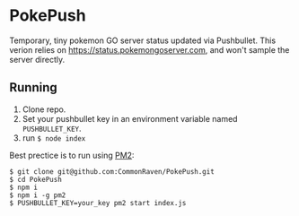 # PokePush
Temporary, tiny pokemon GO server status updated via Pushbullet.
This verion relies on https://status.pokemongoserver.com, and won't sample the server directly.

## Running

1. Clone repo.
2. Set your pushbullet key in an environment variable named `PUSHBULLET_KEY`.
3. run `$ node index`

Best prectice is to run using [PM2](https://www.npmjs.com/package/pm2):

```
$ git clone git@github.com:CommonRaven/PokePush.git
$ cd PokePush
$ npm i
$ npm i -g pm2
$ PUSHBULLET_KEY=your_key pm2 start index.js
```
